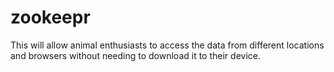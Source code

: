 # zookeepr
This will allow animal enthusiasts to access the data from different locations and browsers without needing to download it to their device.
